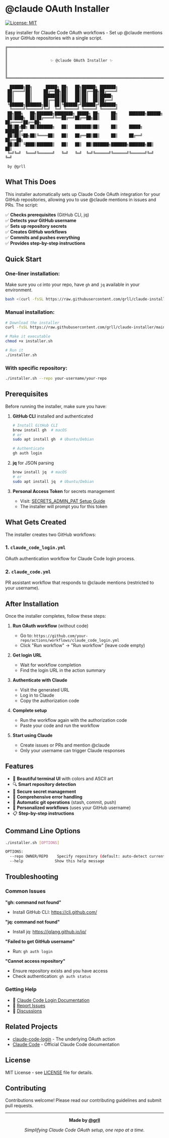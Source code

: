 # @claude OAuth Installer

[![License: MIT](https://img.shields.io/badge/License-MIT-yellow.svg)](https://opensource.org/licenses/MIT)

Easy installer for Claude Code OAuth workflows - Set up @claude mentions in your GitHub repositories with a single script.

```
╔══════════════════════════════════════════════════════════════════════════╗
║                                                                          ║
║                   ✨ @claude OAuth Installer ✨                          ║
║                                                                          ║
╚══════════════════════════════════════════════════════════════════════════╝

  ██████╗██╗      █████╗ ██╗   ██╗██████╗ ███████╗
 ██╔════╝██║     ██╔══██╗██║   ██║██╔══██╗██╔════╝
 ██║     ██║     ███████║██║   ██║██║  ██║█████╗  
 ██║     ██║     ██╔══██║██║   ██║██║  ██║██╔══╝  
 ╚██████╗███████╗██║  ██║╚██████╔╝██████╔╝███████╗
  ╚═════╝╚══════╝╚═╝  ╚═╝ ╚═════╝ ╚═════╝ ╚══════╝
 ██╗███╗   ██╗███████╗████████╗ █████╗ ██╗     ██╗     ███████╗██████╗ 
 ██║████╗  ██║██╔════╝╚══██╔══╝██╔══██╗██║     ██║     ██╔════╝██╔══██╗
 ██║██╔██╗ ██║███████╗   ██║   ███████║██║     ██║     █████╗  ██████╔╝
 ██║██║╚██╗██║╚════██║   ██║   ██╔══██║██║     ██║     ██╔══╝  ██╔══██╗
 ██║██║ ╚████║███████║   ██║   ██║  ██║███████╗███████╗███████╗██║  ██║
 ╚═╝╚═╝  ╚═══╝╚══════╝   ╚═╝   ╚═╝  ╚═╝╚══════╝╚══════╝╚══════╝╚═╝  ╚═╝

 by @grll
```

## What This Does

This installer automatically sets up Claude Code OAuth integration for your GitHub repositories, allowing you to use @claude mentions in issues and PRs. The script:

✅ **Checks prerequisites** (GitHub CLI, jq)  
✅ **Detects your GitHub username**  
✅ **Sets up repository secrets**  
✅ **Creates GitHub workflows**  
✅ **Commits and pushes everything**  
✅ **Provides step-by-step instructions**  

## Quick Start

### One-liner installation:

Make sure you `cd` into your repo, have `gh` and `jq` available in your environment.

```bash
bash <(curl -fsSL https://raw.githubusercontent.com/grll/claude-installer/main/installer.sh)
```

### Manual installation:

```bash
# Download the installer
curl -fsSL https://raw.githubusercontent.com/grll/claude-installer/main/installer.sh -o installer.sh

# Make it executable
chmod +x installer.sh

# Run it
./installer.sh
```

### With specific repository:

```bash
./installer.sh --repo your-username/your-repo
```

## Prerequisites

Before running the installer, make sure you have:

1. **GitHub CLI** installed and authenticated
   ```bash
   # Install GitHub CLI
   brew install gh  # macOS
   # or
   sudo apt install gh  # Ubuntu/Debian
   
   # Authenticate
   gh auth login
   ```

2. **jq** for JSON parsing
   ```bash
   brew install jq  # macOS
   # or
   sudo apt install jq  # Ubuntu/Debian
   ```

3. **Personal Access Token** for secrets management
   - Visit: [SECRETS_ADMIN_PAT Setup Guide](https://github.com/grll/claude-code-login?tab=readme-ov-file#prerequisites-setting-up-secrets_admin_pat)
   - The installer will prompt you for this token

## What Gets Created

The installer creates two GitHub workflows:

### 1. `claude_code_login.yml`
OAuth authentication workflow for Claude Code login process.

### 2. `claude_code.yml`
PR assistant workflow that responds to @claude mentions (restricted to your username).

## After Installation

Once the installer completes, follow these steps:

1. **Run OAuth workflow** (without code)
   - Go to: `https://github.com/your-repo/actions/workflows/claude_code_login.yml`
   - Click "Run workflow" → "Run workflow" (leave code empty)

2. **Get login URL**
   - Wait for workflow completion
   - Find the login URL in the action summary

3. **Authenticate with Claude**
   - Visit the generated URL
   - Log in to Claude
   - Copy the authorization code

4. **Complete setup**
   - Run the workflow again with the authorization code
   - Paste your code and run the workflow

5. **Start using Claude**
   - Create issues or PRs and mention @claude
   - Only your username can trigger Claude responses

## Features

- 🎨 **Beautiful terminal UI** with colors and ASCII art
- 🔍 **Smart repository detection** 
- 🔐 **Secure secret management**
- 📝 **Comprehensive error handling**
- 🚀 **Automatic git operations** (stash, commit, push)
- 🎯 **Personalized workflows** (uses your GitHub username)
- 📋 **Step-by-step instructions**

## Command Line Options

```bash
./installer.sh [OPTIONS]

OPTIONS:
  --repo OWNER/REPO    Specify repository (default: auto-detect current repo)
  --help              Show this help message
```

## Troubleshooting

### Common Issues

**"gh: command not found"**
- Install GitHub CLI: https://cli.github.com/

**"jq: command not found"**
- Install jq: https://jqlang.github.io/jq/

**"Failed to get GitHub username"**
- Run: `gh auth login`

**"Cannot access repository"**
- Ensure repository exists and you have access
- Check authentication: `gh auth status`

### Getting Help

- 📖 [Claude Code Login Documentation](https://github.com/grll/claude-code-login)
- 🐛 [Report Issues](https://github.com/grll/claude-installer/issues)
- 💬 [Discussions](https://github.com/grll/claude-installer/discussions)

## Related Projects

- [claude-code-login](https://github.com/grll/claude-code-login) - The underlying OAuth action
- [Claude Code](https://docs.anthropic.com/en/docs/claude-code) - Official Claude Code documentation

## License

MIT License - see [LICENSE](LICENSE) file for details.

## Contributing

Contributions welcome! Please read our contributing guidelines and submit pull requests.

---

<div align="center">

**Made by [@grll](https://github.com/grll)**

*Simplifying Claude Code OAuth setup, one repo at a time.*

</div>
